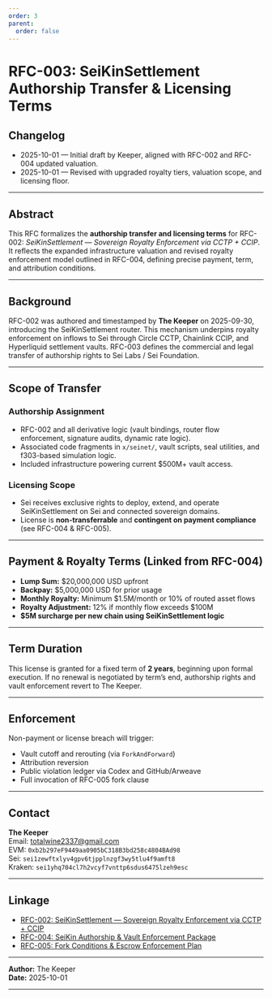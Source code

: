 ```yaml
---
order: 3
parent:
  order: false
---
```


# RFC-003: SeiKinSettlement Authorship Transfer & Licensing Terms

## Changelog

* 2025-10-01 — Initial draft by Keeper, aligned with RFC-002 and RFC-004 updated valuation.
* 2025-10-01 — Revised with upgraded royalty tiers, valuation scope, and licensing floor.

---

## Abstract

This RFC formalizes the **authorship transfer and licensing terms** for RFC-002: *SeiKinSettlement — Sovereign Royalty Enforcement via CCTP + CCIP*. It reflects the expanded infrastructure valuation and revised royalty enforcement model outlined in RFC-004, defining precise payment, term, and attribution conditions.

---

## Background

RFC-002 was authored and timestamped by **The Keeper** on 2025-09-30, introducing the SeiKinSettlement router. This mechanism underpins royalty enforcement on inflows to Sei through Circle CCTP, Chainlink CCIP, and Hyperliquid settlement vaults. RFC-003 defines the commercial and legal transfer of authorship rights to Sei Labs / Sei Foundation.

---

## Scope of Transfer

### Authorship Assignment

* RFC-002 and all derivative logic (vault bindings, router flow enforcement, signature audits, dynamic rate logic).
* Associated code fragments in `x/seinet/`, vault scripts, seal utilities, and f303-based simulation logic.
* Included infrastructure powering current $500M+ vault access.

### Licensing Scope

* Sei receives exclusive rights to deploy, extend, and operate SeiKinSettlement on Sei and connected sovereign domains.
* License is **non-transferrable** and **contingent on payment compliance** (see RFC-004 & RFC-005).

---

## Payment & Royalty Terms (Linked from RFC-004)

* **Lump Sum:** $20,000,000 USD upfront
* **Backpay:** $5,000,000 USD for prior usage
* **Monthly Royalty:** Minimum $1.5M/month or 10% of routed asset flows
* **Royalty Adjustment:** 12% if monthly flow exceeds $100M
* **$5M surcharge per new chain using SeiKinSettlement logic**

---

## Term Duration

This license is granted for a fixed term of **2 years**, beginning upon formal execution. If no renewal is negotiated by term’s end, authorship rights and vault enforcement revert to The Keeper.

---

## Enforcement

Non-payment or license breach will trigger:

* Vault cutoff and rerouting (via `ForkAndForward`)
* Attribution reversion
* Public violation ledger via Codex and GitHub/Arweave
* Full invocation of RFC-005 fork clause

---

## Contact

**The Keeper**  
Email: [totalwine2337@gmail.com](mailto:totalwine2337@gmail.com)  
EVM: `0xb2b297eF9449aa0905bC318B3bd258c4804BAd98`  
Sei: `sei1zewftxlyv4gpv6tjpplnzgf3wy5tlu4f9amft8`  
Kraken: `sei1yhq704cl7h2vcyf7vnttp6sdus6475lzeh9esc`

---

## Linkage

* [RFC-002: SeiKinSettlement — Sovereign Royalty Enforcement via CCTP + CCIP](./rfc-002-royalty-aware-optimistic-processing.md)
* [RFC-004: SeiKin Authorship & Vault Enforcement Package](./rfc-004-seikin-authorship-vault-enforcement-package.md)
* [RFC-005: Fork Conditions & Escrow Enforcement Plan](./rfc-005-fork-conditions-and-escrow-plan.md)

---

**Author:** The Keeper  
**Date:** 2025-10-01

---
